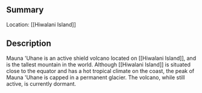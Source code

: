 ## Summary

Location: [[Hiwalani Island]]
## Description

Mauna 'Uhane is an active shield volcano located on [[Hiwalani Island]], and is the tallest mountain in the world. Although [[Hiwalani Island]] is situated close to the equator and has a hot tropical climate on the coast, the peak of Mauna 'Uhane is capped in a permanent glacier. The volcano, while still active, is currently dormant.